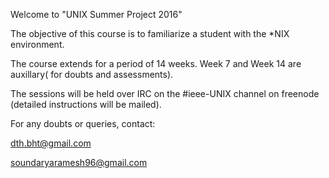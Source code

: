 Welcome to "UNIX Summer Project 2016"

The objective of this course is to familiarize a student with
the *NIX environment. 

The course extends for a period of 14 weeks. Week 7 and Week 
14 are auxillary( for doubts and assessments).

The sessions will be held over IRC on the #ieee-UNIX channel
on freenode (detailed instructions will be mailed).

For any doubts or queries, contact:

dth.bht@gmail.com

soundaryaramesh96@gmail.com
